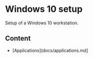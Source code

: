 # Windows 10 setup

Setup of a Windows 10 workstation.

## Content

* [Applications](docs/applications.md]

